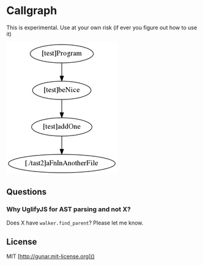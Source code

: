 # Callgraph

This is experimental. Use at your own risk (if ever you figure out how to use it)

![output example](example.png)

## Questions

### Why UglifyJS for AST parsing and not X?

Does X have `walker.find_parent`? Please let me know.

## License

MIT [http://gunar.mit-license.org]()
